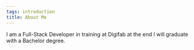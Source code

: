 ```yaml
---
tags: introduction
title: About Me
---
```


I am a Full-Stack Developer in training at Digifab at the end I will graduate with a Bachelor degree.
